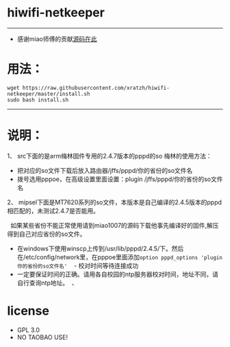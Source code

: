 # hiwifi-netkeeper  

---

 - 感谢miao师傅的贡献[源码在此](https://github.com/xratzh/Openwrt-NetKeeper)
 
# 用法：  

 ```
 wget https://raw.githubusercontent.com/xratzh/hiwifi-netkeeper/master/install.sh
 sudo bash install.sh
 ```  
 ---
 
# 说明：  

1、 src下面的是arm梅林固件专用的2.4.7版本的pppd的so
   梅林的使用方法：  

 - 把对应的so文件下载后放入路由器/jffs/pppd/你的省份的so文件名  
 - 拨号选用pppoe，在高级设置里面设置：plugin /jffs/pppd/你的省份的so文件名   

2、 mipsel下面是MT7620系列的so文件，本版本是自己编译的2.4.5版本的pppd相匹配的，未测试2.4.7是否能用。  

   如果某些省份不能正常使用请到miao1007的源码下载他事先编译好的固件,解压得到自己对应省份的so文件。  
   
 - 在windows下使用winscp上传到/usr/lib/pppd/2.4.5/下。然后在/etc/config/network里，在pppoe里面添加`option pppd_options 'plugin 你的省份的so文件名'`  
 - 校对时间等待连接成功  
 - 一定要保证时间的正确。请用各自校园的ntp服务器校对时间，地址不同，请自行查询ntp地址。  、
  
# license  

 - GPL 3.0
 - NO TAOBAO USE!
